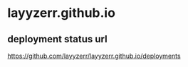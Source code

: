 # layyzerr.github.io

## deployment status url
https://github.com/layyzerr/layyzerr.github.io/deployments

